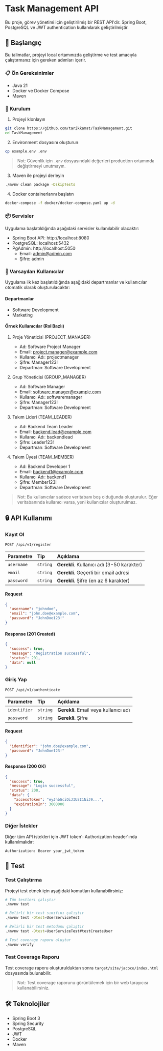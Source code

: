 # Task Management API

Bu proje, görev yönetimi için geliştirilmiş bir REST API'dir. Spring Boot, PostgreSQL ve JWT authentication kullanılarak geliştirilmiştir.

## 🚀 Başlangıç

Bu talimatlar, projeyi local ortamınızda geliştirme ve test amacıyla çalıştırmanız için gereken adımları içerir.

### 📋 Ön Gereksinimler

* Java 21
* Docker ve Docker Compose
* Maven

### 🔧 Kurulum

1. Projeyi klonlayın
```bash
git clone https://github.com/tarikkamat/TaskManagement.git
cd TaskManagement
```

2. Environment dosyasını oluşturun
```bash
cp example.env .env
```
> Not: Güvenlik için `.env` dosyasındaki değerleri production ortamında değiştirmeyi unutmayın.

3. Maven ile projeyi derleyin
```bash
./mvnw clean package -DskipTests
```

4. Docker containerlarını başlatın
```bash
docker-compose -f docker/docker-compose.yaml up -d
```

### 📦 Servisler

Uygulama başlatıldığında aşağıdaki servisler kullanılabilir olacaktır:

* Spring Boot API: http://localhost:8080
* PostgreSQL: localhost:5432
* PgAdmin: http://localhost:5050
  * Email: admin@admin.com
  * Şifre: admin

### 👥 Varsayılan Kullanıcılar

Uygulama ilk kez başlatıldığında aşağıdaki departmanlar ve kullanıcılar otomatik olarak oluşturulacaktır:

#### Departmanlar
- Software Development
- Marketing

#### Örnek Kullanıcılar (Rol Bazlı)

1. Proje Yöneticisi (PROJECT_MANAGER)
   * Ad: Software Project Manager
   * Email: project.manager@example.com
   * Kullanıcı Adı: projectmanager
   * Şifre: Manager123!
   * Departman: Software Development

2. Grup Yöneticisi (GROUP_MANAGER)
   * Ad: Software Manager
   * Email: software.manager@example.com
   * Kullanıcı Adı: softwaremanager
   * Şifre: Manager123!
   * Departman: Software Development

3. Takım Lideri (TEAM_LEADER)
   * Ad: Backend Team Leader
   * Email: backend.lead@example.com
   * Kullanıcı Adı: backendlead
   * Şifre: Leader123!
   * Departman: Software Development

4. Takım Üyesi (TEAM_MEMBER)
   * Ad: Backend Developer 1
   * Email: backend1@example.com
   * Kullanıcı Adı: backend1
   * Şifre: Member123!
   * Departman: Software Development

> Not: Bu kullanıcılar sadece veritabanı boş olduğunda oluşturulur. Eğer veritabanında kullanıcı varsa, yeni kullanıcılar oluşturulmaz.

## 🔒 API Kullanımı

### Kayıt Ol

```http
POST /api/v1/register
```

| Parametre | Tip     | Açıklama                |
| :-------- | :------- | :------------------------- |
| `username` | `string` | **Gerekli**. Kullanıcı adı (3-50 karakter) |
| `email` | `string` | **Gerekli**. Geçerli bir email adresi |
| `password` | `string` | **Gerekli**. Şifre (en az 6 karakter) |

#### Request
```json
{
  "username": "johndoe",
  "email": "john.doe@example.com",
  "password": "JohnDoe123!"
}
```

#### Response (201 Created)
```json
{
  "success": true,
  "message": "Registration successful",
  "status": 201,
  "data": null
}
```

### Giriş Yap

```http
POST /api/v1/authenticate
```

| Parametre | Tip     | Açıklama                |
| :-------- | :------- | :------------------------- |
| `identifier` | `string` | **Gerekli**. Email veya kullanıcı adı |
| `password` | `string` | **Gerekli**. Şifre |

#### Request
```json
{
  "identifier": "john.doe@example.com",
  "password": "JohnDoe123!"
}
```

#### Response (200 OK)
```json
{
  "success": true,
  "message": "Login successful",
  "status": 200,
  "data": {
    "accessToken": "eyJhbGciOiJIUzI1NiJ9...",
    "expirationIn": 3600000
  }
}
```

### Diğer İstekler

Diğer tüm API istekleri için JWT token'ı Authorization header'ında kullanılmalıdır:

```http
Authorization: Bearer your_jwt_token
```

## 🧪 Test

### Test Çalıştırma

Projeyi test etmek için aşağıdaki komutları kullanabilirsiniz:

```bash
# Tüm testleri çalıştır
./mvnw test

# Belirli bir test sınıfını çalıştır
./mvnw test -Dtest=UserServiceTest

# Belirli bir test metodunu çalıştır
./mvnw test -Dtest=UserServiceTest#testCreateUser

# Test coverage raporu oluştur
./mvnw verify
```

### Test Coverage Raporu

Test coverage raporu oluşturulduktan sonra `target/site/jacoco/index.html` dosyasında bulunabilir.

> Not: Test coverage raporunu görüntülemek için bir web tarayıcısı kullanabilirsiniz.

## 🛠️ Teknolojiler

* Spring Boot 3
* Spring Security
* PostgreSQL
* JWT
* Docker
* Maven 